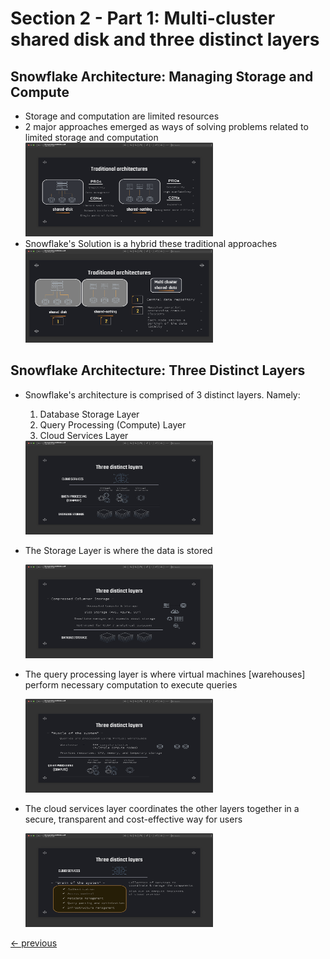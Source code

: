 # Section 2 - Part 1: Multi-cluster shared disk and three distinct layers

## Snowflake Architecture: Managing Storage and Compute

- Storage and computation are limited resources
- 2 major approaches emerged as ways of solving problems related to limited storage and computation
    <img src="../resources/readme_images/section02/part01/section02part01a_traditional_architectures.png" width="300" height="150">
- Snowflake's Solution is a hybrid these traditional approaches
    <img src="../resources/readme_images/section02/part01/section02part01b_snowflake_architecture_ito_traditional_archtectures.png" width="300" height="150">

## Snowflake Architecture: Three Distinct Layers

- Snowflake's architecture is comprised of 3 distinct layers. Namely:
  1. Database Storage Layer
  2. Query Processing (Compute) Layer
  3. Cloud Services Layer

    <img src="../resources/readme_images/section02/part01/section02part01c_snowflake_architecture_layers.png" width="300" height="150">

- The Storage Layer is where the data is stored

    <img src="../resources/readme_images/section02/part01/section02part01d_snowflake_architcture_storage_layer.png" width="300" height="150">
  
- The query processing layer is where virtual machines [warehouses] perform necessary computation to execute queries

    <img src="../resources/readme_images/section02/part01/section02part01e_snowflake_architecture_query_processing_layer.png" width="300" height="150">

- The cloud services layer coordinates the other layers together in a secure, transparent and cost-effective way for users

    <img src="../resources/readme_images/section02/part01/section02part01f_snowflake_architecture_cloud_services_layer.png" width="300" height="150">

[<- previous](README.md)